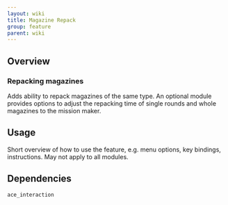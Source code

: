 ```yaml
---
layout: wiki
title: Magazine Repack
group: feature
parent: wiki
---
```


## Overview

### Repacking magazines
Adds ability to repack magazines of the same type. An optional module provides 
options to adjust the repacking time of single rounds and whole magazines to 
the mission maker.


## Usage

Short overview of how to use the feature, e.g. menu options, key bindings, 
instructions. May not apply to all modules.


## Dependencies

`ace_interaction`
